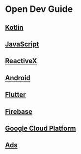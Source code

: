 # Open Dev Guide 

## [Kotlin](kotlin/kotlin.md)

## [JavaScript](js/js.md)

## [ReactiveX](rx/rx.md)

## [Android](android/android.md)

## [Flutter](flutter/flutter.md)

## [Firebase](firebase/firebase.md)

## [Google Cloud Platform](gcp/gcp.md)

## [Ads](ads/ads.md)
